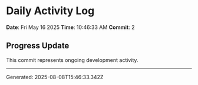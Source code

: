# Daily Activity Log

**Date**: Fri May 16 2025
**Time**: 10:46:33 AM
**Commit**: 2

## Progress Update

This commit represents ongoing development activity.

---
Generated: 2025-08-08T15:46:33.342Z
